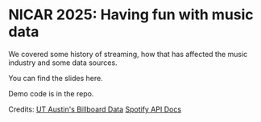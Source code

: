 # NICAR 2025: Having fun with music data
We covered some history of streaming, how that has affected the music industry and some data sources.

You can find the slides here.

Demo code is in the repo.

Credits:
[UT Austin's Billboard Data](https://github.com/utdata/rwd-billboard-data)
[Spotify API Docs](https://developer.spotify.com/documentation/web-api)
